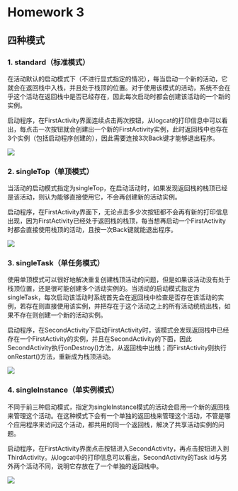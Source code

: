 # Homework 3

## 四种模式

### 1. standard（标准模式）

​	在活动默认的启动模式下（不进行显式指定的情况），每当启动一个新的活动，它就会在返回栈中入栈，并且处于栈顶的位置。对于使用该模式的活动，系统不会在乎这个活动在返回栈中是否已经存在，因此每次启动时都会创建该活动的一个新的实例。

​	启动程序，在FirstActivity界面连续点击两次按钮，从logcat的打印信息中可以看出，每点击一次按钮就会创建出一个新的FirstActivity实例，此时返回栈中也存在3个实例（包括启动程序创建的），因此需要连按3次Back键才能够退出程序。

![](https://github.com/cwj609690575/2018118112_Android/blob/homework/Homework%203/PrintScreen/1.standard.JPG)

### 2. singleTop（单顶模式）

​	当活动的启动模式指定为singleTop，在启动活动时，如果发现返回栈的栈顶已经是该活动，则认为能够直接使用它，不会再创建新的活动实例。

​	启动程序，在FirstActivity界面下，无论点击多少次按钮都不会再有新的打印信息出现，因为FirstActivity已经处于返回栈的栈顶，每当想再启动一个FirstActivity时都会直接使用栈顶的活动，且按一次Back键就能退出程序。

![](https://github.com/cwj609690575/2018118112_Android/blob/homework/Homework%203/PrintScreen/2.singleTop.JPG)

### 3. singleTask（单任务模式）

​	使用单顶模式可以很好地解决重复创建栈顶活动的问题，但是如果该活动没有处于栈顶位置，还是很可能创建多个活动实例的。当活动的启动模式指定为singleTask，每次启动该活动时系统首先会在返回栈中检查是否存在该活动的实例，若存在则直接使用该实例，并把存在于这个活动之上的所有活动统统出栈，如果不存在则创建一个新的活动实例。

​	启动程序，在SecondActivity下启动FirstActivity时，该模式会发现返回栈中已经存在一个FirstActivity的实例，并且在SecondActivity的下面，因此SecondActivity执行onDestroy()方法，从返回栈中出栈；而FirstActivity则执行onRestart()方法，重新成为栈顶活动。

![](https://github.com/cwj609690575/2018118112_Android/blob/homework/Homework%203/PrintScreen/3.singleTask.JPG)

### 4. singleInstance（单实例模式）

​	不同于前三种启动模式，指定为singleInstance模式的活动会启用一个新的返回栈来管理这个活动。在这种模式下会有一个单独的返回栈来管理这个活动，不管是哪个应用程序来访问这个活动，都共用的同一个返回栈，解决了共享活动实例的问题。

​	启动程序，在FirstActivity界面点击按钮进入SecondActivity，再点击按钮进入到ThirdActivity。从logcat中的打印信息可以看出，SecondActivity的Task id与另外两个活动不同，说明它存放在了一个单独的返回栈中。

![](https://github.com/cwj609690575/2018118112_Android/blob/homework/Homework%203/PrintScreen/4.singleInstance.JPG)
